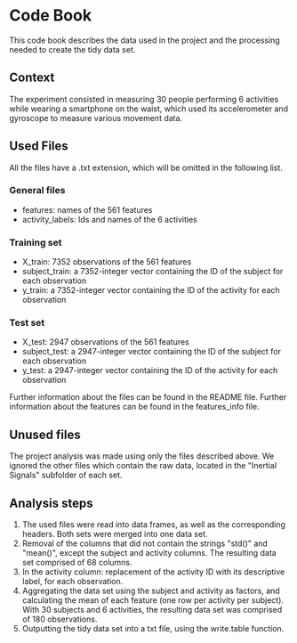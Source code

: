# Code Book
This code book describes the data used in the project and the processing needed to create the tidy data set.

## Context
The experiment consisted in measuring 30 people performing 6 activities while wearing a smartphone on the waist, which used its accelerometer and gyroscope to measure various movement data.

## Used Files
All the files have a .txt extension, which will be omitted in the following list.

### General files
* features: names of the 561 features
* activity_labels: Ids and names of the 6 activities

### Training set
* X_train: 7352 observations of the 561 features
* subject_train: a 7352-integer vector containing the ID of the subject for each observation
* y_train: a 7352-integer vector containing the ID of the activity for each observation

### Test set
* X_test: 2947 observations of the 561 features
* subject_test: a 2947-integer vector containing the ID of the subject for each observation
* y_test: a 2947-integer vector containing the ID of the activity for each observation

Further information about the files can be found in the README file.
Further information about the features can be found in the features_info file.

## Unused files
The project analysis was made using only the files described above. We ignored the other files which contain the raw data, located in the "Inertial Signals" subfolder of each set. 

## Analysis steps
1. The used files were read into data frames, as well as the corresponding headers. Both sets were merged into one data set.
2. Removal of the columns that did not contain the strings "std()" and "mean()", except the subject and activity columns. The resulting data set comprised of 68 columns.
3. In the activity column: replacement of the activity ID with its descriptive label, for each observation.
4. Aggregating the data set using the subject and activity as factors, and calculating the mean of each feature (one row per activity per subject). With 30 subjects and 6 activities, the resulting data set was comprised of 180 observations.
5. Outputting the tidy data set into a txt file, using the write.table function.
